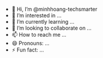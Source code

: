 - 👋 Hi, I’m @minhhoang-techsmarter
- 👀 I’m interested in ...
- 🌱 I’m currently learning ...
- 💞️ I’m looking to collaborate on ...
- 📫 How to reach me ...
- 😄 Pronouns: ...
- ⚡ Fun fact: ...

<!---
minhhoang-techsmarter/minhhoang-techsmarter is a ✨ special ✨ repository because its `README.md` (this file) appears on your GitHub profile.
You can click the Preview link to take a look at your changes.
--->
